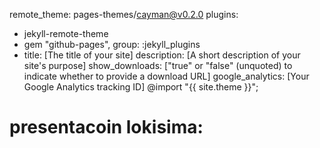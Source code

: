 
remote_theme: pages-themes/cayman@v0.2.0
plugins:
- jekyll-remote-theme
- gem "github-pages", group: :jekyll_plugins
- title: [The title of your site]
description: [A short description of your site's purpose]
show_downloads: ["true" or "false" (unquoted) to indicate whether to provide a download URL]
google_analytics: [Your Google Analytics tracking ID]
@import "{{ site.theme }}";
# presentacoin lokisima: 
